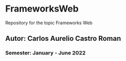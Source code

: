 # FrameworksWeb
Repository for the topic Frameworks Web

## Autor: Carlos Aurelio Castro Roman

### Semester: January - June 2022
